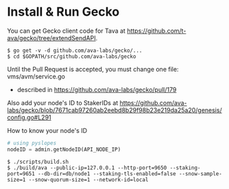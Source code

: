 # Install & Run Gecko

You can get Gecko client code for Tava at https://github.com/t-ava/gecko/tree/extendSendAPI.

```console
$ go get -v -d github.com/ava-labs/gecko/...
$ cd $GOPATH/src/github.com/ava-labs/gecko
```

Until the Pull Request is accepted, you must change one file: vms/avm/service.go
* described in https://github.com/ava-labs/gecko/pull/179

Also add your node's ID to StakerIDs at https://github.com/ava-labs/gecko/blob/7671cab97260ab2eebd8b29f98b23e219da25a20/genesis/config.go#L291

How to know your node's ID
```python
# using pyslopes
nodeID = admin.getNodeID(API_NODE_IP)
```

``` console
$ ./scripts/build.sh
$ ./build/ava --public-ip=127.0.0.1 --http-port=9650 --staking-port=9651 --db-dir=db/node1 --staking-tls-enabled=false --snow-sample-size=1 --snow-quorum-size=1 --network-id=local
```
